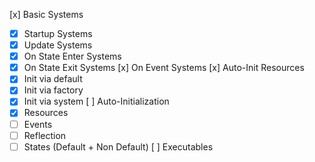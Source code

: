 [x] Basic Systems
- [x] Startup Systems
- [x] Update Systems
- [x] On State Enter Systems
- [x] On State Exit Systems
[x] On Event Systems
[x] Auto-Init Resources
- [x] Init via default
- [x] Init via factory
- [x] Init via system
[ ] Auto-Initialization
- [x] Resources
- [ ] Events
- [ ] Reflection
- [ ] States (Default + Non Default)
[ ] Executables
